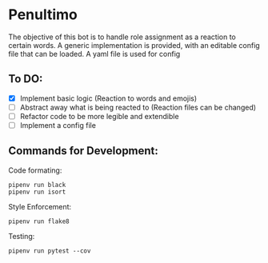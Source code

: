 # Penultimo
The objective of this bot is to handle role assignment as a reaction to
certain words. 
A generic implementation is provided, with an editable config file that can be
loaded.
A yaml file is used for config

## To DO:
- [X] Implement basic logic (Reaction to words and emojis)
- [ ] Abstract away what is being reacted to (Reaction files can be changed)
- [ ] Refactor code to be more legible and extendible
- [ ] Implement a config file

## Commands for Development:
Code formating:
```
pipenv run black
pipenv run isort
```
Style Enforcement:
```
pipenv run flake8
```
Testing:
```
pipenv run pytest --cov
```


